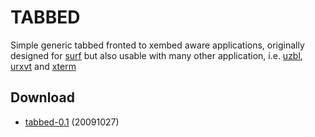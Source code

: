 TABBED
======
Simple generic tabbed fronted to xembed aware applications, originally designed
for [surf](http://surf.suckless.org) but also usable with many other
application, i.e. [uzbl](http://uzbl.org),
[urxvt](http://software.schmorp.de/pkg/rxvt-unicode) and
[xterm](http://invisible-island.net/xterm/)

Download
--------
* [tabbed-0.1](http://dl.suckless.org/tools/tabbed-0.1.tar.gz) (20091027)

